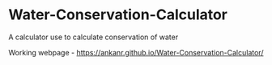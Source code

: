 # Water-Conservation-Calculator
A calculator use to calculate conservation of water


Working webpage - https://ankanr.github.io/Water-Conservation-Calculator/
